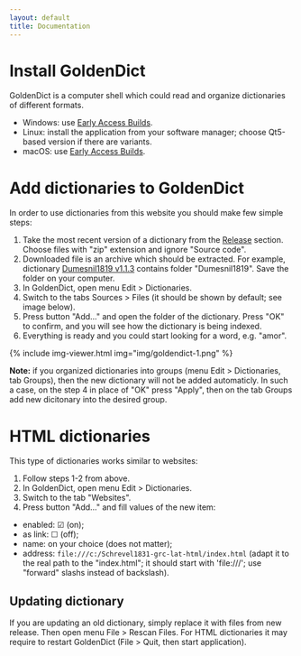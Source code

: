 ```yaml
---
layout: default
title: Documentation
---
```


# Install GoldenDict

GoldenDict is a computer shell which could read and organize dictionaries of different formats.

* Windows: use [Early Access Builds](https://github.com/goldendict/goldendict/wiki/Early-Access-Builds-for-Windows).
* Linux: install the application from your software manager; choose Qt5-based version if there are variants.
* macOS: use [Early Access Builds](https://github.com/goldendict/goldendict/wiki/Early-Access-Builds-for-Mac-OS-X).


# Add dictionaries to GoldenDict

In order to use dictionaries from this website you should make few simple steps:

1. Take the most recent version of a dictionary from the [Release](https://github.com/nikita-moor/latin-dictionary/releases) section. Choose files with "zip" extension and ignore "Source code".
1. Downloaded file is an archive which should be extracted. For example, dictionary [Dumesnil1819 v1.1.3](https://github.com/nikita-moor/latin-dictionary/releases/download/release/Dumesnil1819-1.1.3.zip) contains folder "Dumesnil1819". Save the folder on your computer.
1. In GoldenDict, open menu Edit > Dictionaries. 
1. Switch to the tabs Sources > Files (it should be shown by default; see image below).
1. Press button "Add…" and open the folder of the dictionary. Press "OK" to confirm, and you will see how the dictionary is being indexed.
1. Everything is ready and you could start looking for a word, e.g. "amor".

{% include img-viewer.html img="img/goldendict-1.png" %}

**Note:** if you organized dictionaries into groups (menu Edit > Dictionaries, tab Groups), then the new dictionary will not be added automaticly. In such a case, on the step 4 in place of "OK" press "Apply", then on the tab Groups add new dicitonary into the desired group.


# HTML dictionaries

This type of dictionaries works similar to websites:

1. Follow steps 1-2 from above.
1. In GoldenDict, open menu Edit > Dictionaries.
1. Switch to the tab "Websites".
1. Press button "Add…" and fill values of the new item:
  - enabled: ☑ (on);
  - as link: ☐ (off);
  - name: on your choice (does not matter);
  - address: `file:///c:/Schrevel1831-grc-lat-html/index.html` (adapt it to the real path to the "index.html"; it should start with 'file:///'; use "forward" slashs instead of backslash).


## Updating dictionary

If you are updating an old dictionary, simply replace it with files from new release. Then open menu File > Rescan Files. For HTML dictionaries it may require to restart GoldenDict (File > Quit, then start application).
